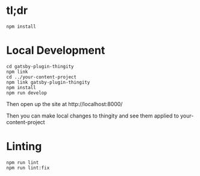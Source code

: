 # tl;dr

    npm install

# Local Development

    cd gatsby-plugin-thingity
    npm link
    cd ../your-content-project
    npm link gatsby-plugin-thingity
    npm install
    npm run develop

Then open up the site at http://localhost:8000/

Then you can make local changes to thingity and see them applied to your-content-project




# Linting

    npm run lint
    npm run lint:fix